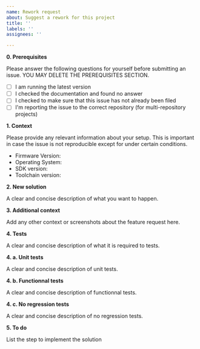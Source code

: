 ```yaml
---
name: Rework request
about: Suggest a rework for this project
title: ''
labels: ''
assignees: ''

---
```


**0. Prerequisites**

Please answer the following questions for yourself before submitting an issue. 
YOU MAY DELETE THE PREREQUISITES SECTION.

- [ ] I am running the latest version
- [ ] I checked the documentation and found no answer
- [ ] I checked to make sure that this issue has not already been filed
- [ ] I'm reporting the issue to the correct repository (for multi-repository projects)

**1. Context**

Please provide any relevant information about your setup. 
This is important in case the issue is not reproducible except for under certain conditions.

* Firmware Version:
* Operating System:
* SDK version:
* Toolchain version:

**2. New solution**

A clear and concise description of what you want to happen.

**3. Additional context**

Add any other context or screenshots about the feature request here.

**4. Tests**

A clear and concise description of what it is required to tests.

**4. a. Unit tests**

A clear and concise description of unit tests.

**4. b. Functionnal tests**

A clear and concise description of functionnal tests.

**4. c. No regression tests**

A clear and concise description of no regression tests.

**5. To do**

List the step to implement the solution
